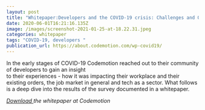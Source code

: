 ```yaml
---
layout: post
title: "Whitepaper:Developers and the COVID-19 crisis: Challenges and Opportunities"
date: 2020-06-01T16:21:16.135Z
image: /images/screenshot-2021-01-25-at-18.22.31.jpeg
categories: whitepaper
tags: "COVID-19, developers "
publication_url: https://about.codemotion.com/wp-covid19/
---
```

In the early stages of COVID-19 Codemotion reached out to their community of developers to gain an insight\
to their experiences - how it was impacting their workplace and their existing orders, the job market in general and tech as a sector. What follows is a deep dive into the results of the survey documented in a whitepaper. 

*[Download ](https://about.codemotion.com/wp-covid19/)the whitepaper at Codemotion*